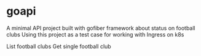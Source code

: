 # goapi
A minimal API project built with gofiber framework about status on football clubs
Using this project as a test case for working with Ingress on k8s

List football clubs
Get single football club
<!-- Delete football club
Add football club
Update football club -->
